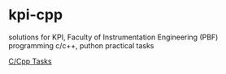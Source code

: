 # kpi-cpp

solutions for KPI, Faculty of Instrumentation Engineering (PBF) programming c/c++, puthon practical tasks

[C/Cpp Tasks](https://github.com/abushka110/kpi-code-pbf/blob/main/C-CPP/practical-manual.pdf)


